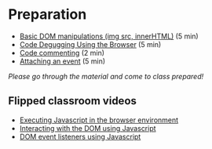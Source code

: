 # Preparation

- [Basic DOM manipulations (img src, innerHTML)](https://github.com/HackYourFuture/fundamentals/blob/master/fundamentals/DOM_manipulation.md) (5 min)
- [Code Degugging Using the Browser](https://javascript.info/debugging-chrome) (5 min)
- [Code commenting](https://github.com/HackYourFuture/fundamentals/blob/master/fundamentals/code_commenting.md) (2 min)
- [Attaching an event](https://www.w3schools.com/jsref/met_element_addeventlistener.asp) (5 min)

_Please go through the material and come to class prepared!_

## Flipped classroom videos

- [Executing Javascript in the browser environment](https://youtu.be/k8PEyCe3vK0)
- [Interacting with the DOM using Javascript](https://youtu.be/YvHQIaKtOl8)
- [DOM event listeners using Javascript](https://youtu.be/DwzApTvTngI)

